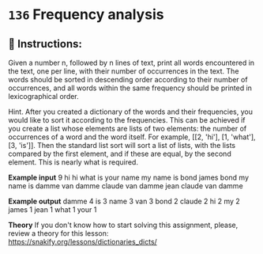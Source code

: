   # `136` Frequency analysis

## 📝 Instructions:

Given a number n, followed by n lines of text, print all words encountered in the text, one per line, with their number of occurrences in the text. The words should be sorted in descending order according to their number of occurrences, and all words within the same frequency should be printed in lexicographical order.

Hint. After you created a dictionary of the words and their frequencies, you would like to sort it according to the frequencies. This can be achieved if you create a list whose elements are lists of two elements: the number of occurrences of a word and the word itself. For example, [[2, 'hi'], [1, 'what'], [3, 'is']]. Then the standard list sort will sort a list of lists, with the lists compared by the first element, and if these are equal, by the second element. This is nearly what is required.

**Example input**
9
hi
hi
what is your name
my name is bond
james bond
my name is damme
van damme
claude van damme
jean claude van damme

**Example output**
damme 4
is 3
name 3
van 3
bond 2
claude 2
hi 2
my 2
james 1
jean 1
what 1
your 1

**Theory**
If you don't know how to start solving this assignment, please, review a theory for this lesson:
https://snakify.org/lessons/dictionaries_dicts/